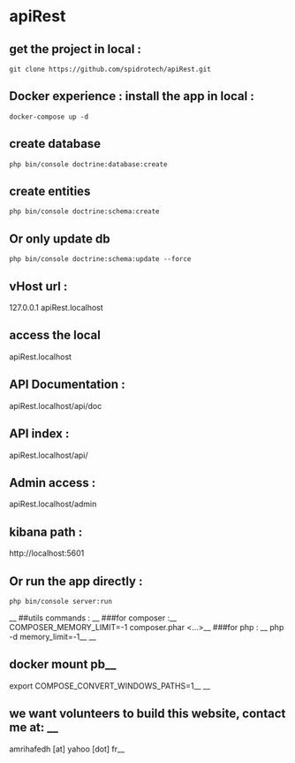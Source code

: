 # apiRest

## get the project in local :
```
git clone https://github.com/spidrotech/apiRest.git 
```
## Docker experience : install the app in local :
```
docker-compose up -d
```

## create database
```
php bin/console doctrine:database:create
```

## create entities 
```
php bin/console doctrine:schema:create
```

## Or only update db 
```
php bin/console doctrine:schema:update --force
```

## vHost url : 
127.0.0.1   apiRest.localhost

## access the local 
apiRest.localhost

## API Documentation :
apiRest.localhost/api/doc

## API index : 
apiRest.localhost/api/

## Admin access : 
apiRest.localhost/admin

## kibana path : 
http://localhost:5601 

## Or run the app directly : 
```
php bin/console server:run
```
__
##utils commands : __
###for composer :__
COMPOSER_MEMORY_LIMIT=-1 composer.phar <...>__
###for php : __
php -d memory_limit=-1__
__
## docker mount pb__
export COMPOSE_CONVERT_WINDOWS_PATHS=1__
__
## we want volunteers to build this website, contact me at: __
amrihafedh [at] yahoo [dot] fr__

